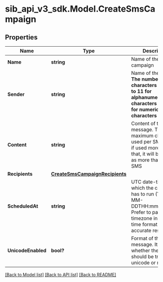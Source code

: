 # sib_api_v3_sdk.Model.CreateSmsCampaign
## Properties

Name | Type | Description | Notes
------------ | ------------- | ------------- | -------------
**Name** | **string** | Name of the campaign | 
**Sender** | **string** | Name of the sender. **The number of characters is limited to 11 for alphanumeric characters and 15 for numeric characters** | 
**Content** | **string** | Content of the message. The maximum characters used per SMS is 160, if used more than that, it will be counted as more than one SMS | 
**Recipients** | [**CreateSmsCampaignRecipients**](CreateSmsCampaignRecipients.md) |  | [optional] 
**ScheduledAt** | **string** | UTC date-time on which the campaign has to run (YYYY-MM-DDTHH:mm:ss.SSSZ). Prefer to pass your timezone in date-time format for accurate result. | [optional] 
**UnicodeEnabled** | **bool?** | Format of the message. It indicates whether the content should be treated as unicode or not. | [optional] [default to false]

[[Back to Model list]](../README.md#documentation-for-models) [[Back to API list]](../README.md#documentation-for-api-endpoints) [[Back to README]](../README.md)

